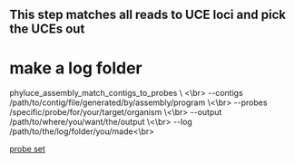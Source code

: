 ## This step matches all reads to UCE loci and pick the UCEs out

# make a log folder

phyluce_assembly_match_contigs_to_probes \\ <\br>
    --contigs /path/to/contig/file/generated/by/assembly/program \\<\br>
    --probes /specific/probe/for/your/target/organism \\<\br>
    --output /path/to/where/you/want/the/output \\<\br>
    --log /path/to/the/log/folder/you/made<\br>
    
[probe set](http://ultraconserved.org/)
